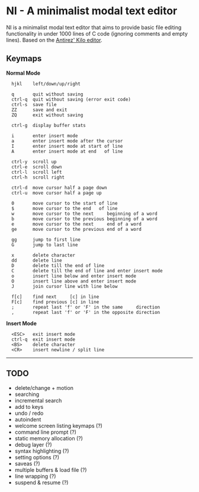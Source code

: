 # NI - A minimalist modal text editor

NI is a minimalist modal text editor that aims to provide basic file editing
functionality in under 1000 lines of C code (ignoring comments and empty lines).
Based on the [Antirez' Kilo editor](http://antirez.com/news/108).

## Keymaps

**Normal Mode**

```
  hjkl    left/down/up/right

  q       quit without saving
  ctrl-q  quit without saving (error exit code)
  ctrl-s  save file
  ZZ      save and exit
  ZQ      exit without saving

  ctrl-g  display buffer stats

  i       enter insert mode
  a       enter insert mode after the cursor
  I       enter insert mode at start of line
  A       enter insert mode at end   of line

  ctrl-y  scroll up
  ctrl-e  scroll down
  ctrl-l  scroll left
  ctrl-h  scroll right

  ctrl-d  move cursor half a page down
  ctrl-u  move cursor half a page up

  0       move cursor to the start of line
  $       move cursor to the end   of line
  w       move cursor to the next     beginning of a word
  b       move cursor to the previous beginning of a word
  e       move cursor to the next     end of a word
  ge      move cursor to the previous end of a word

  gg      jump to first line
  G       jump to last line

  x       delete character
  dd      delete line
  D       delete till the end of line
  C       delete till the end of line and enter insert mode
  o       insert line below and enter insert mode
  O       insert line above and enter insert mode
  J       join cursor line with line below

  f[c]    find next     [c] in line
  F[c]    find previous [c] in line
  ;       repeat last 'f' or 'F' in the same     direction
  ,       repeat last 'f' or 'F' in the opposite direction
```

**Insert Mode**

```
  <ESC>   exit insert mode
  ctrl-q  exit insert mode
  <BS>    delete character
  <CR>    insert newline / split line
```

---

## TODO

- delete/change + motion
- searching
- incremental search
- add <count> to keys
- undo / redo
- autoindent
- welcome screen listing keymaps (?)
- command line prompt (?)
- static memory allocation (?)
- debug layer (?)
- syntax highlighting (?)
- setting options (?)
- saveas (?)
- multiple buffers & load file (?)
- line wrapping (?)
- suspend & resume (?)
